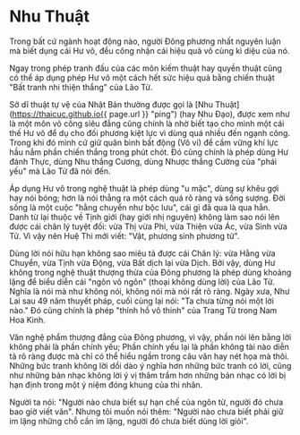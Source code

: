 # Nhu Thuật

Trong bất cứ ngành hoạt động nào, người Đông phương nhất nguyên luận mà biết
dụng cái Hư vô, đều công nhận cái hiệu quả vô cùng kì diệu của nó.

Ngay trong phép tranh đấu của các môn kiếm thuật hay quyền thuật cũng có thể áp
dụng phép Hư vô một cách hết sức hiệu quả bằng chiến thuật "Bất tranh nhi thiện
thắng" của Lão Tử.

Sở dĩ thuật tự vệ của Nhật Bản thường được gọi là
[Nhu Thuật](https://thaicuc.github.io{{ page.url }} "ping") (hay Nhu Đạo), được
xem như là một môn võ công siêu đẳng cũng chính là nhờ biết tạo cho mình một cái
thế Hư vô để dụ cho đối phương kiệt lực vì dùng quá nhiều đến ngạnh công. Trong
khi đó mình cứ giữ quân bình bất động (Vô vi) để cầm vững khí lực hầu nắm phần
chiến thắng trong phút chót. Đó cũng chính là phép dùng Hư đánh Thực, dùng Nhu
thắng Cương, dùng Nhược thắng Cường của "phái yếu" mà Lão Tử đã nói đến.

Áp dụng Hư vô trong nghệ thuật là phép dùng "u mặc", dùng sự khêu gợi hay nói
bóng; hơn là nói thẳng ra một cách quá rõ ràng và sống sượng. Đời sống là một
cuộc "hằng chuyển như bộc lưu", cái gì đã qua là qua hẳn. Danh từ lại thuộc về
Tịnh giới (hay giới nhị nguyên) không làm sao nói lên được cái chân lý tuyệt
đối: vừa Thị vừa Phi, vừa Thiện vừa Ác, vừa Sinh vừa Tử. Vì vậy nên Huệ Thi mới
viết: "Vật, phương sinh phương tử".

Dùng lời nói hữu hạn không sao miêu tả được cái Chân lý: vừa Hằng vừa Chuyển,
vừa Tịnh vừa Động, vừa Bất dịch lại vừa Dịch. Bởi vậy, dùng Hư không trong nghệ
thuật thượng thừa của Đông phương là phép dùng khoảng lặng để biểu diễn cái
"ngôn vô ngôn" (thoại không dùng lời) của Lão Tử. Nghĩa là nói mà như không nói,
không nói mà nói rất rõ ràng. Ngày xưa, Như Lai sau 49 năm thuyết pháp, cuối
cùng lại nói: "Ta chưa từng nói một lời nào." Đó cũng chính là phép "thính hồ vô
thinh" của Trang Tử trong Nam Hoa Kinh.

Văn nghệ phẩm thượng đẳng của Đông phương, vì vậy, phần nói lên bằng lời không
phải là phần chính yếu; Phần chính yếu lại là phần không tài nào diễn tả rõ ràng
được mà chỉ có thể hiểu ngầm trong câu văn hay nét họa mà thôi. Những bức tranh
không lời dồi dào ý nghĩa hơn những bức tranh có lời, cũng như những bản nhạc
không lời ý vị thâm trầm hơn những bản nhạc có lời bị hạn định trong một ý niệm
đóng khung của thi nhân.

Người ta nói: "Người nào chưa biết sự hạn chế của ngôn từ, người đó chưa bao giờ
viết văn". Nhưng tôi muốn nói thêm: "Người nào chưa biết phải giữ im lặng những
chỗ cần im lặng, người đó chưa biết dùng lời giỏi".
